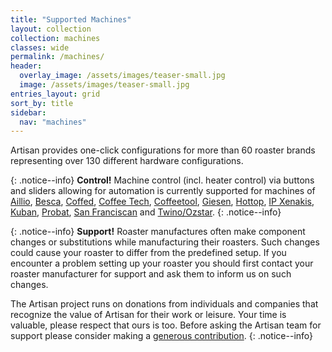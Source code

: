 ```yaml
---
title: "Supported Machines"
layout: collection
collection: machines
classes: wide
permalink: /machines/
header:
  overlay_image: /assets/images/teaser-small.jpg
  image: /assets/images/teaser-small.jpg
entries_layout: grid
sort_by: title
sidebar:
  nav: "machines"
---
```


Artisan provides one-click configurations for more than 60 roaster brands representing over 130 different hardware configurations. 

{: .notice--info}
**Control!**
Machine control (incl. heater control) via buttons and sliders allowing for automation is currently supported for machines of [Aillio](/machines/aillio), [Besca](/machines/besca), [Coffed](/machines/coffed), [Coffee Tech](/machines/coffeetech), [Coffeetool](/machines/coffeetool), [Giesen](/machines/giesen), [Hottop](/machines/hottop), [IP Xenakis](/machines/ip), [Kuban](/machines/kuban), [Probat](/machines/probat), [San Franciscan](/machines/sf) and [Twino/Ozstar](/machines/twino-ozstar).
{: .notice--info}

{: .notice--info}
**Support!**
Roaster manufactures often make component changes or substitutions while manufacturing their roasters.  Such changes could cause your roaster to differ from the predefined setup.  If you encounter a problem setting up your roaster you should first contact your roaster manufacturer for support and ask them to inform us on such changes.   

The Artisan project runs on donations from individuals and companies that recognize the value of Artisan for their work or leisure. Your time is valuable, please respect that ours is too.  Before asking the Artisan team for support please consider making a [generous contribution](/donate/).
{: .notice--info}